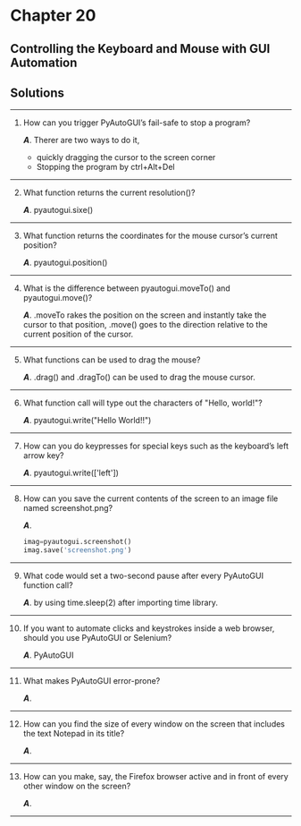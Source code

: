 
# Chapter 20

##  Controlling the Keyboard and Mouse with GUI Automation

## Solutions
-----
1. How can you trigger PyAutoGUI’s fail-safe to stop a program?

    ***A***. Therer are two ways to do it,
    * quickly dragging the cursor to the screen corner
    * Stopping the program by ctrl+Alt+Del
------

2. What function returns the current resolution()?

    ***A***. pyautogui.sixe()
------

3. What function returns the coordinates for the mouse cursor’s current position?

    ***A***. pyautogui.position()
------

4. What is the difference between pyautogui.moveTo() and pyautogui.move()?

    ***A***. .moveTo rakes the position on the screen and instantly take the cursor to that position, .move() goes to the direction relative to the current position of the cursor.
------

5. What functions can be used to drag the mouse?

    ***A***. .drag() and .dragTo() can be used to drag the mouse cursor.
------

6. What function call will type out the characters of "Hello, world!"?

    ***A***. pyautogui.write("Hello World!!")
------

7. How can you do keypresses for special keys such as the keyboard’s left arrow key?

    ***A***. pyautogui.write(['left'])
------

8. How can you save the current contents of the screen to an image file named screenshot.png?

    ***A***.
    ```python 
    imag=pyautogui.screenshot()
    imag.save('screenshot.png')
------

9. What code would set a two-second pause after every PyAutoGUI function call?

    ***A***. by using time.sleep(2) after importing time library.
------

10. If you want to automate clicks and keystrokes inside a web browser, should you use PyAutoGUI or Selenium?

    ***A***. PyAutoGUI
------

11. What makes PyAutoGUI error-prone?

    ***A***. 
------

12. How can you find the size of every window on the screen that includes the text Notepad in its title?

    ***A***. 
------

13. How can you make, say, the Firefox browser active and in front of every other window on the screen?

    ***A***. 
------